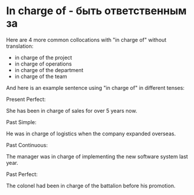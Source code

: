 # In charge of - быть ответственным за




Here are 4 more common collocations with "in charge of" without translation:

- in charge of the project
- in charge of operations
- in charge of the department
- in charge of the team

And here is an example sentence using "in charge of" in different tenses:

Present Perfect:

She has been in charge of sales for over 5 years now.

Past Simple:

He was in charge of logistics when the company expanded overseas.

Past Continuous:

The manager was in charge of implementing the new software system last year.

Past Perfect:

The colonel had been in charge of the battalion before his promotion.